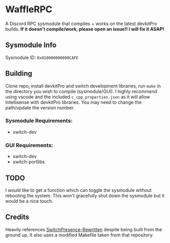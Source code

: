 # WaffleRPC
A Discord RPC sysmodule that compiles + works on the latest devkitPro builds. **If it doesn't compile/work, please open an issue!! I will fix it ASAP!**

## Sysmodule Info
Sysmodule ID: `0x010000000000CAFE`

## Building
Clone repo, install devkitPro and switch development libraries, run `make` in the directory you wish to compile (sysmodule/GUI). I highly recommend using vscode and the included `c_cpp_properties.json` as it will allow Intellisense with devkitPro libraries. You may need to change the path/update the version number.
### Sysmodule Requirements:
- switch-dev
### GUI Requirements:
- switch-dev
- switch-portlibs

## TODO
I would like to get a function which can toggle the sysmodule without rebooting the system. This won't gracefully shut down the sysmodule but it would be a nice touch.

## Credits
Heavily references [SwitchPresence-Rewritten](https://github.com/SunResearchInstitute/SwitchPresence-Rewritten) despite being built from the ground up. It also uses a modified Makefile taken from that repository.
